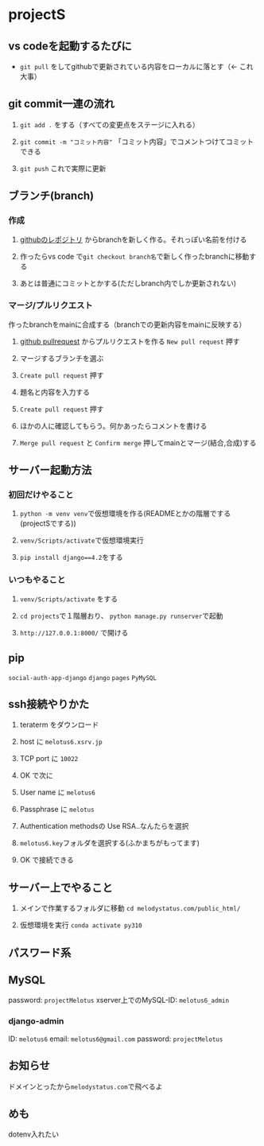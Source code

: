 # projectS

## vs codeを起動するたびに
- `git pull` をしてgithubで更新されている内容をローカルに落とす（<- これ大事）

## git commit一連の流れ

1. `git add .` をする（すべての変更点をステージに入れる）

2. `git commit -m "コミット内容"` 「コミット内容」でコメントつけてコミットできる

3. `git push` これで実際に更新


## ブランチ(branch)
### 作成
1. [githubのレポジトリ](https://github.com/tetn39/projectS) からbranchを新しく作る。それっぽい名前を付ける

2. 作ったらvs code で`git checkout branch名`で新しく作ったbranchに移動する

3. あとは普通にコミットとかする(ただしbranch内でしか更新されない)


### マージ/プルリクエスト
作ったbranchをmainに合成する（branchでの更新内容をmainに反映する）

1. [github pullrequest](https://github.com/tetn39/projectS/pulls) からプルリクエストを作る `New pull request` 押す

2. マージするブランチを選ぶ

3. `Create pull request` 押す

4. 題名と内容を入力する

5. `Create pull request` 押す

6. ほかの人に確認してもらう。何かあったらコメントを書ける

7. `Merge pull request` と `Confirm merge` 押してmainとマージ(結合,合成)する



## サーバー起動方法

### 初回だけやること
1. `python -m venv venv`で仮想環境を作る(READMEとかの階層でする(projectSでする))

2. `venv/Scripts/activate`で仮想環境実行

3. `pip install django==4.2`をする



### いつもやること
1. `venv/Scripts/activate` をする

2. `cd projects`で１階層おり、 `python manage.py runserver`で起動

3. `http://127.0.0.1:8000/` で開ける


## pip 
`social-auth-app-django`
`django`
`pages`
`PyMySQL`


## ssh接続やりかた

1. teraterm をダウンロード

2. host に `melotus6.xsrv.jp`

3. TCP port に `10022`

4. OK で次に

5. User name に `melotus6`

6. Passphrase に `melotus`

7. Authentication methodsの Use RSA..なんたらを選択

8. `melotus6.key`フォルダを選択する(ふかまちがもってます)

9. OK で接続できる


## サーバー上でやること
1. メインで作業するフォルダに移動 `cd melodystatus.com/public_html/` 

2. 仮想環境を実行 `conda activate py310`


## パスワード系

## MySQL
password: `projectMelotus`
xserver上でのMySQL-ID: `melotus6_admin`


### django-admin
ID: `melotus6`
email: `melotus6@gmail.com`
password: `projectMelotus`



## お知らせ

ドメインとったから`melodystatus.com`で飛べるよ


## めも
dotenv入れたい